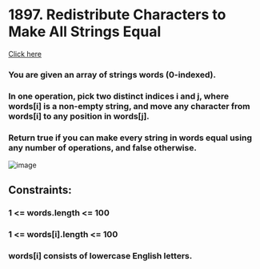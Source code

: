 # 1897. Redistribute Characters to Make All Strings Equal
[Click here](https://leetcode.com/problems/redistribute-characters-to-make-all-strings-equal/)
### You are given an array of strings words (0-indexed).

### In one operation, pick two distinct indices i and j, where words[i] is a non-empty string, and move any character from words[i] to any position in words[j].

### Return true if you can make every string in words equal using any number of operations, and false otherwise.

 
![image](https://github.com/i-am-SnehaChauhan/LeetCode_Q/assets/94298791/c9fd3e24-4fef-46c7-9670-7a1f6b30732e)


## Constraints:

### 1 <= words.length <= 100
### 1 <= words[i].length <= 100
### words[i] consists of lowercase English letters.



